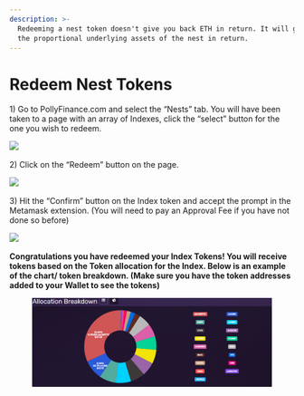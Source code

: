 ```yaml
---
description: >-
  Redeeming a nest token doesn't give you back ETH in return. It will give you
  the proportional underlying assets of the nest in return.
---
```


# Redeem Nest Tokens

1\) Go to PollyFinance.com and select the “Nests” tab. You will have been taken to a page with an array of Indexes, click the “select” button for the one you wish to redeem.

![](https://lh6.googleusercontent.com/jMYx\_a\_RcsvpuXbcvnrmVDtXtbKtRhrJkXyLwbYh5B-1tO94bQqtR6Ddmk9vlBetfjflCTpOOJjWL07k9XUtf5ZFVhjnDMqAkXavheXGJDlOWm4rficR0ORZ--j8ZcTuI49Cuky4=s0)

2\) Click on the “Redeem” button on the page.

![](https://lh4.googleusercontent.com/pCeiszgmSnVihEHv-7Xj8dxg4gImZV0Q\_1iM8JIPXCHVE0UGvcCBqfDbicxz13tZIDf2GWGsZ5XCnbXSJY1vTZyGEkYzzYdI4w20-FZdy1p-cu4SiDTQBHozMjUlSopTybXyK9jL=s0)

3\) Hit the “Confirm” button on the Index token and accept the prompt in the Metamask extension. (You will need to pay an Approval Fee if you have not done so before)

![](https://lh6.googleusercontent.com/CwFfgjrAp1Fk6GcPlRDh3\_PPQrvSve2Uy\_TgIbCugCyA8ha69sQ-42Lrm0Jr0CZoIGKhwG5U9hQx11nE5eQ-Z042Kdip90ucvIn7IxFN2SIBWYFSR36Y2dJPx-CtX2CSHNWSB\_1L=s0)

**Congratulations you have redeemed your Index Tokens! You will receive tokens based on the Token allocation for the Index. Below is an example of the chart/ token breakdown. (Make sure you have the token addresses added to your Wallet to see the tokens)**

<figure><img src="../../../../../.gitbook/assets/pasted image 0.png" alt=""><figcaption></figcaption></figure>
